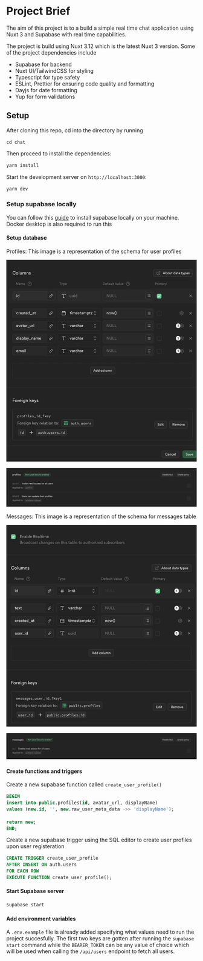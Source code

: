 # Project Brief

The aim of this project is to a build a simple real time chat application using Nuxt 3 and Supabase with real time capabilities.

The project is build using Nuxt 3.12 which is the latest Nuxt 3 version. Some of the project dependencies include

-   Supabase for backend
-   Nuxt UI/TailwindCSS for styling
-   Typescript for type safety
-   ESLint, Prettier for ensuring code quality and formatting
-   Dayjs for date formatting
-   Yup for form validations

## Setup

After cloning this repo, cd into the directory by running

```
cd chat
```

Then proceed to install the dependencies:

```bash
yarn install
```

Start the development server on `http://localhost:3000`:

```bash
yarn dev
```

### Setup supabase locally

You can follow this [guide](https://supabase.com/docs/guides/cli/local-development) to install supabase locally on your machine. Docker desktop is also required to run this

#### Setup database

Profiles: This image is a representation of the schema for user profiles

![Profiles Schema](readme-images/profiles-schema.png)

![Profiles RLS](readme-images/profiles-rls.png)

Messages: This image is a representation of the schema for messages table

![Messages Schema](readme-images/messages-schema.png)

![Messages RLS](readme-images/messages-rls.png)

#### Create functions and triggers

Create a new supabase function called `create_user_profile()`

```sql
BEGIN
insert into public.profiles(id, avatar_url, displayName)
values (new.id, '', new.raw_user_meta_data ->> 'displayName');

return new;
END;
```

Create a new supabase trigger using the SQL editor to create user profiles upon user registeration

```sql
CREATE TRIGGER create_user_profile
AFTER INSERT ON auth.users
FOR EACH ROW
EXECUTE FUNCTION create_user_profile();
```

#### Start Supabase server

```bash
supabase start
```

#### Add environment variables

A `.env.example` file is already added specifying what values need to run the project succesfully. The first two keys are gotten after running the `supabase start` command while the `BEARER_TOKEN` can be any value of choice which will be used when calling the `/api/users` endpoint to fetch all users.
